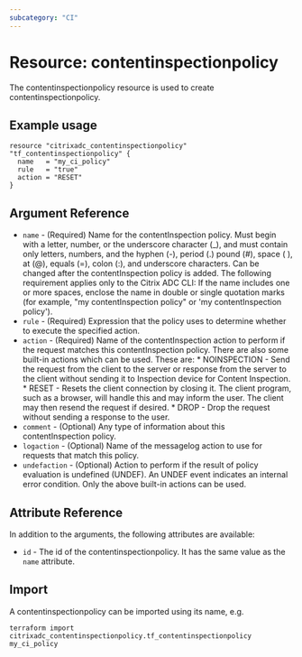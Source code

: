 ```yaml
---
subcategory: "CI"
---
```


# Resource: contentinspectionpolicy

The contentinspectionpolicy resource is used to create contentinspectionpolicy.


## Example usage

```hcl
resource "citrixadc_contentinspectionpolicy" "tf_contentinspectionpolicy" {
  name   = "my_ci_policy"
  rule   = "true"
  action = "RESET"
}

```


## Argument Reference

* `name` - (Required) Name for the contentInspection policy. Must begin with a letter, number, or the underscore character (_), and must contain only letters, numbers, and the hyphen (-), period (.) pound (#), space ( ), at (@), equals (=), colon (:), and underscore characters. Can be changed after the contentInspection policy is added.  The following requirement applies only to the Citrix ADC CLI: If the name includes one or more spaces, enclose the name in double or single quotation marks (for example, "my contentInspection policy" or 'my contentInspection policy').
* `rule` - (Required) Expression that the policy uses to determine whether to execute the specified action.
* `action` - (Required) Name of the contentInspection action to perform if the request matches this contentInspection policy.     There are also some built-in actions which can be used. These are:     * NOINSPECTION - Send the request from the client to the server or response from the server to the client without sending it to Inspection device for Content Inspection.     * RESET - Resets the client connection by closing it. The client program, such as a browser, will handle this and may inform the user. The client may then resend the request if desired.     * DROP - Drop the request without sending a response to the user.
* `comment` - (Optional) Any type of information about this contentInspection policy.
* `logaction` - (Optional) Name of the messagelog action to use for requests that match this policy.
* `undefaction` - (Optional) Action to perform if the result of policy evaluation is undefined (UNDEF). An UNDEF event indicates an internal error condition. Only the above built-in actions can be used.


## Attribute Reference

In addition to the arguments, the following attributes are available:

* `id` - The id of the contentinspectionpolicy. It has the same value as the `name` attribute.


## Import

A contentinspectionpolicy can be imported using its name, e.g.

```shell
terraform import citrixadc_contentinspectionpolicy.tf_contentinspectionpolicy my_ci_policy
```
